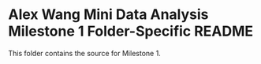 # Alex Wang Mini Data Analysis Milestone 1 Folder-Specific README 
This folder contains the source for Milestone 1.